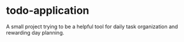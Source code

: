 # todo-application
A small project trying to be a helpful tool for daily task organization and rewarding day planning.
